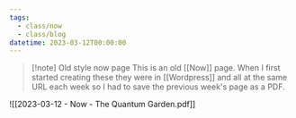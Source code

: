```yaml
---
tags:
  - class/now
  - class/blog
datetime: 2023-03-12T00:00:00
---
```

> [!note] Old style now page
> This is an old [[Now]] page. When I first started creating these they were in [[Wordpress]] and all at the same URL each week so I had to save the previous week's page as a PDF. 

![[2023-03-12 - Now  - The Quantum Garden.pdf]]